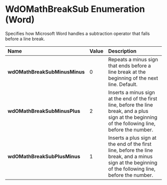 
# WdOMathBreakSub Enumeration (Word)

Specifies how Microsoft Word handles a subtraction operator that falls before a line break.



|**Name**|**Value**|**Description**|
|:-----|:-----|:-----|
| **wdOMathBreakSubMinusMinus**|0|Repeats a minus sign that ends before a line break at the beginning of the next line. Default.|
| **wdOMathBreakSubMinusPlus**|2|Inserts a minus sign at the end of the first line, before the line break, and a plus sign at the beginning of the following line, before the number.|
| **wdOMathBreakSubPlusMinus**|1|Inserts a plus sign at the end of the first line, before the line break, and a minus sign at the beginning of the following line, before the number.|

